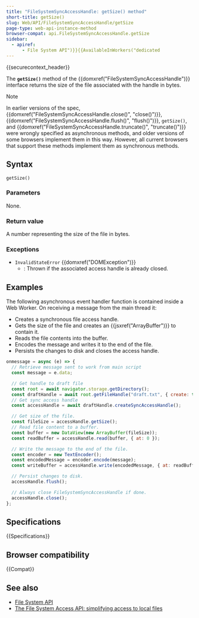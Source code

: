 ```yaml
---
title: "FileSystemSyncAccessHandle: getSize() method"
short-title: getSize()
slug: Web/API/FileSystemSyncAccessHandle/getSize
page-type: web-api-instance-method
browser-compat: api.FileSystemSyncAccessHandle.getSize
sidebar:
  - apiref:
      - File System API")}}{{AvailableInWorkers("dedicated
---
```


{{securecontext_header}}

The **`getSize()`** method of the
{{domxref("FileSystemSyncAccessHandle")}} interface returns the size of the file associated with the handle in bytes.

> [!NOTE]
> In earlier versions of the spec, {{domxref("FileSystemSyncAccessHandle.close()", "close()")}}, {{domxref("FileSystemSyncAccessHandle.flush()", "flush()")}}, `getSize()`, and {{domxref("FileSystemSyncAccessHandle.truncate()", "truncate()")}} were wrongly specified as asynchronous methods, and older versions of some browsers implement them in this way. However, all current browsers that support these methods implement them as synchronous methods.

## Syntax

```js-nolint
getSize()
```

### Parameters

None.

### Return value

A number representing the size of the file in bytes.

### Exceptions

- `InvalidStateError` {{domxref("DOMException")}}
  - : Thrown if the associated access handle is already closed.

## Examples

The following asynchronous event handler function is contained inside a Web Worker. On receiving a message from the main thread it:

- Creates a synchronous file access handle.
- Gets the size of the file and creates an {{jsxref("ArrayBuffer")}} to contain it.
- Reads the file contents into the buffer.
- Encodes the message and writes it to the end of the file.
- Persists the changes to disk and closes the access handle.

```js
onmessage = async (e) => {
  // Retrieve message sent to work from main script
  const message = e.data;

  // Get handle to draft file
  const root = await navigator.storage.getDirectory();
  const draftHandle = await root.getFileHandle("draft.txt", { create: true });
  // Get sync access handle
  const accessHandle = await draftHandle.createSyncAccessHandle();

  // Get size of the file.
  const fileSize = accessHandle.getSize();
  // Read file content to a buffer.
  const buffer = new DataView(new ArrayBuffer(fileSize));
  const readBuffer = accessHandle.read(buffer, { at: 0 });

  // Write the message to the end of the file.
  const encoder = new TextEncoder();
  const encodedMessage = encoder.encode(message);
  const writeBuffer = accessHandle.write(encodedMessage, { at: readBuffer });

  // Persist changes to disk.
  accessHandle.flush();

  // Always close FileSystemSyncAccessHandle if done.
  accessHandle.close();
};
```

## Specifications

{{Specifications}}

## Browser compatibility

{{Compat}}

## See also

- [File System API](/en-US/docs/Web/API/File_System_API)
- [The File System Access API: simplifying access to local files](https://developer.chrome.com/docs/capabilities/web-apis/file-system-access)
